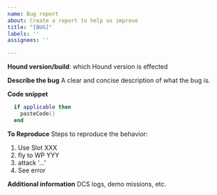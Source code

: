 ```yaml
---
name: Bug report
about: Create a report to help us improve
title: "[BUG]"
labels: ''
assignees: ''

---
```


**Hound version/build**: which Hound version is effected

**Describe the bug**
A clear and concise description of what the bug is.

**Code snippet**
```lua
  if applicable then
    pasteCode()
  end
```

**To Reproduce**
Steps to reproduce the behavior:
1. Use Slot XXX
2. fly to WP YYY
3. attack '...'
4. See error

**Additional information**
DCS logs, demo missions, etc.
